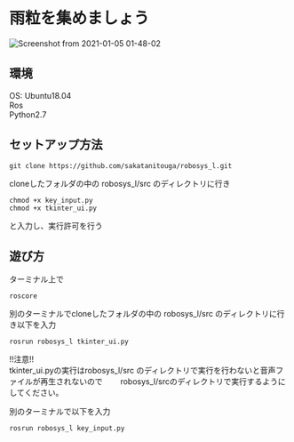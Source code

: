# 雨粒を集めましょう  
![Screenshot from 2021-01-05 01-48-02](https://user-images.githubusercontent.com/52824423/103558904-b0343700-4ef8-11eb-9f32-1a9fbc725d76.png)  

## 環境
OS: Ubuntu18.04  
Ros  
Python2.7  
## セットアップ方法  
```
git clone https://github.com/sakatanitouga/robosys_l.git  
```  

cloneしたフォルダの中の robosys_l/src のディレクトリに行き  

```
chmod +x key_input.py
chmod +x tkinter_ui.py
```
と入力し、実行許可を行う  

## 遊び方  
ターミナル上で
```
roscore
```

別のターミナルでcloneしたフォルダの中の robosys_l/src のディレクトリに行き以下を入力  
```
rosrun robosys_l tkinter_ui.py
```  
!!注意!!  
tkinter_ui.pyの実行はrobosys_l/src のディレクトリで実行を行わないと音声ファイルが再生されないので　　
robosys_l/srcのディレクトリで実行するようにしてください。

別のターミナルで以下を入力
```
rosrun robosys_l key_input.py
```

